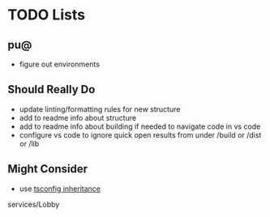 # TODO Lists

## pu@

- figure out environments

## Should Really Do

- update linting/formatting rules for new structure
- add to readme info about structure
- add to readme info about building if needed to navigate code in vs code
- configure vs code to ignore quick open results from under /build or /dist or /lib

## Might Consider

- use [tsconfig inheritance](https://www.typescriptlang.org/tsconfig#extends)

services/Lobby
